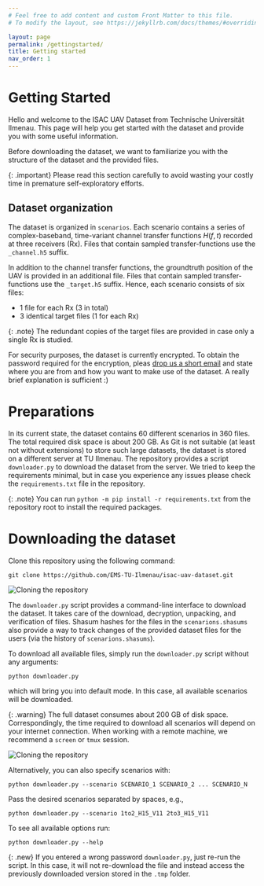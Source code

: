 ```yaml
---
# Feel free to add content and custom Front Matter to this file.
# To modify the layout, see https://jekyllrb.com/docs/themes/#overriding-theme-defaults

layout: page
permalink: /gettingstarted/
title: Getting started
nav_order: 1
---
```


# Getting Started
Hello and welcome to the ISAC UAV Dataset from Technische Universität Ilmenau. 
This page will help you get started with the dataset and provide you with some useful information.

Before downloading the dataset, we want to familiarize you with the structure of the dataset and the provided files.

{: .important}
Please read this section carefully to avoid wasting your costly time in premature self-exploratory efforts.

## Dataset organization
The dataset is organized in `scenarios`.
Each scenario contains a series of complex-baseband, time-variant channel transfer functions $H(f,t)$ recorded at three receivers (Rx). 
Files that contain sampled transfer-functions use the `_channel.h5` suffix.

In addition to the channel transfer functions, the groundtruth position of the UAV is provided in an additional file. 
Files that contain sampled transfer-functions use the `_target.h5` suffix.
Hence, each scenario consists of six files:
- 1 file for each Rx (3 in total)
- 3 identical target files (1 for each Rx)

{: .note}
The redundant copies of the target files are provided in case only a single Rx is studied.  

For security purposes, the dataset is currently encrypted. 
To obtain the password required for the encryption, pleas [drop us a short email](mailto:steffen.schieler@tu-ilmenau.de) and state where you are from and how you want to make use of the dataset.
A really brief explanation is sufficient :)

# Preparations

In its current state, the dataset contains 60 different scenarios in 360 files. 
The total required disk space is about 200 GB.
As Git is not suitable (at least not without extensions) to store such large datasets, the dataset is stored on a different server at TU Ilmenau.
The repository provides a script `downloader.py` to download the dataset from the server. 
We tried to keep the requirements minimal, but in case you experience any issues please check the `requirements.txt` file in the repository.

{: .note}
You can run `python -m pip install -r requirements.txt` from the repository root to install the required packages.

# Downloading the dataset

Clone this repository using the following command:
```
git clone https://github.com/EMS-TU-Ilmenau/isac-uav-dataset.git
```

![Cloning the repository](/assets/demo_clone.gif)

The `downloader.py` script provides a command-line interface to download the dataset.
It takes care of the download, decryption, unpacking, and verification of files.
Shasum hashes for the files in the `scenarions.shasums` also provide a way to track changes of the provided dataset files for the users (via the history of `scenarions.shasums`).

To download all available files, simply run the `downloader.py` script without any arguments:
```
python downloader.py
```
which will bring you into default mode.
In this case, all available scenarios will be downloaded.

{: .warning}
The full dataset consumes about 200 GB of disk space. Correspondingly, the time required to download all scenarios will depend on your internet connection. When working with a remote machine, we recommend a `screen` or `tmux` session.


![Cloning the repository](/assets/demo_downloader.gif)

Alternatively, you can also specify scenarios with:  
```
python downloader.py --scenario SCENARIO_1 SCENARIO_2 ... SCENARIO_N
```
Pass the desired scenarios separated by spaces, e.g.,
```
python downloader.py --scenario 1to2_H15_V11 2to3_H15_V11
```

To see all available options run:
```
python downloader.py --help
```

{: .new}
If you entered a wrong password `downloader.py`, just re-run the script. In this case, it will not re-download the file and instead access the previously downloaded version stored in the `.tmp` folder.

